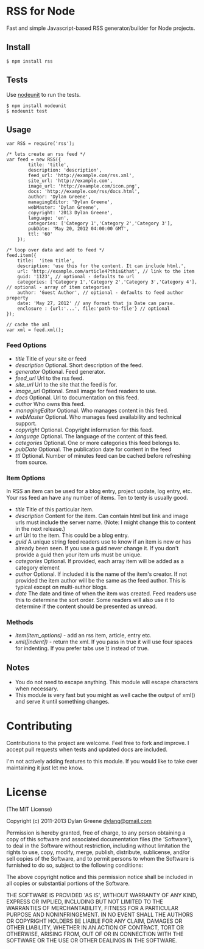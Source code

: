 # RSS for Node

  Fast and simple Javascript-based RSS generator/builder for Node projects.

## Install

    $ npm install rss

## Tests

 Use [nodeunit](https://github.com/caolan/nodeunit) to run the tests.

    $ npm install nodeunit
    $ nodeunit test

## Usage

    var RSS = require('rss');

    /* lets create an rss feed */
    var feed = new RSS({
            title: 'title',
            description: 'description',
            feed_url: 'http://example.com/rss.xml',
            site_url: 'http://example.com',
            image_url: 'http://example.com/icon.png',
            docs: 'http://example.com/rss/docs.html',
            author: 'Dylan Greene',
            managingEditor: 'Dylan Greene',
            webMaster: 'Dylan Greene',
            copyright: '2013 Dylan Greene',
            language: 'en',
            categories: ['Category 1','Category 2','Category 3'],
            pubDate: 'May 20, 2012 04:00:00 GMT',
            ttl: '60'
        });

    /* loop over data and add to feed */
    feed.item({
        title:  'item title',
        description: 'use this for the content. It can include html.',
        url: 'http://example.com/article4?this&that', // link to the item
        guid: '1123', // optional - defaults to url
        categories: ['Category 1','Category 2','Category 3','Category 4'], // optional - array of item categories
        author: 'Guest Author', // optional - defaults to feed author property
        date: 'May 27, 2012' // any format that js Date can parse.
        enclosure : {url:'...', file:'path-to-file'} // optional
    });

    // cache the xml
    var xml = feed.xml();

### Feed Options

 * _title_ <string> Title of your site or feed
 * _description_ <string> Optional. Short description of the feed.
 * _generator_ <string> Optional. Feed generator.
 * _feed_url_ <url> Url to the rss feed.
 * _site_url_ <url> Url to the site that the feed is for.
 * _image_url_ <url> Optional. Small image for feed readers to use.
 * _docs_ <url> Optional. Url to documentation on this feed.
 * _author_ <string> Who owns this feed.
 * _managingEditor_ <string> Optional. Who manages content in this feed.
 * _webMaster_ <string> Optional. Who manages feed availability and technical support.
 * _copyright_ <string> Optional. Copyright information for this feed.
 * _language_ <string> Optional. The language of the content of this feed.
 * _categories_ <array> Optional. One or more categories this feed belongs to.
 * _pubDate_ <Date object or date string> Optional. The publication date for content in the feed
 * _ttl_ <int> Optional. Number of minutes feed can be cached before refreshing from source.

### Item Options

In RSS an item can be used for a blog entry, project update, log entry, etc.  Your rss feed
an have any number of items. Ten to tenty is usually good.

 * _title_ <string> Title of this particular item.
 * _description_ <string> Content for the item.  Can contain html but link and image urls must include the server name.
 (Note: I might change this to content in the next release.)
 * _url_ <url> Url to the item. This could be a blog entry.
 * _guid_ <unique string> A unique string feed readers use to know if an item is new or has already been seen.
 If you use a guid never change it.  If you don't provide a guid then your item urls must
 be unique.
 * _categories_ <array> Optional. If provided, each array item will be added as a category element
 * _author_ <string> Optional.  If included it is the name of the item's creator.
 If not provided the item author will be the same as the feed author.  This is typical
 except on multi-author blogs.
 * _date_ <Date object or date string> The date and time of when the item was created.  Feed
 readers use this to determine the sort order. Some readers will also use it to determine
 if the content should be presented as unread.

### Methods

 * _item(item_options)_ - add an rss item, article, entry etc.
 * _xml([indent])_ - return the xml.  If you pass in true it will use four spaces for indenting. If you prefer
 tabs use \t instead of true.

## Notes
 * You do not need to escape anything. This module will escape characters when necessary.
 * This module is very fast but you might as well cache the output of xml() and serve
 it until something changes.

# Contributing

Contributions to the project are welcome. Feel free to fork and improve.
I accept pull requests when tests and updated docs are included.

I'm not actively adding features to this module. If you would like to take over maintaining it
just let me know.

# License

(The MIT License)

Copyright (c) 2011-2013 Dylan Greene <dylang@gmail.com>

Permission is hereby granted, free of charge, to any person obtaining
a copy of this software and associated documentation files (the
'Software'), to deal in the Software without restriction, including
without limitation the rights to use, copy, modify, merge, publish,
distribute, sublicense, and/or sell copies of the Software, and to
permit persons to whom the Software is furnished to do so, subject to
the following conditions:

The above copyright notice and this permission notice shall be
included in all copies or substantial portions of the Software.

THE SOFTWARE IS PROVIDED 'AS IS', WITHOUT WARRANTY OF ANY KIND,
EXPRESS OR IMPLIED, INCLUDING BUT NOT LIMITED TO THE WARRANTIES OF
MERCHANTABILITY, FITNESS FOR A PARTICULAR PURPOSE AND NONINFRINGEMENT.
IN NO EVENT SHALL THE AUTHORS OR COPYRIGHT HOLDERS BE LIABLE FOR ANY
CLAIM, DAMAGES OR OTHER LIABILITY, WHETHER IN AN ACTION OF CONTRACT,
TORT OR OTHERWISE, ARISING FROM, OUT OF OR IN CONNECTION WITH THE
SOFTWARE OR THE USE OR OTHER DEALINGS IN THE SOFTWARE.